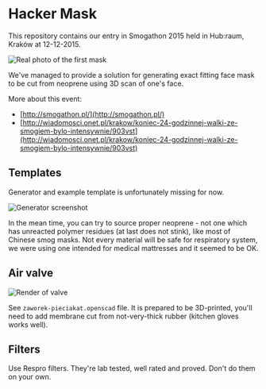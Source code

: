# Hacker Mask

This repository contains our entry in Smogathon 2015 held in Hub:raum, Kraków at 12-12-2015.

![Real photo of the first mask](https://raw.githubusercontent.com/HackerspaceKRK/smogmask/master/mask.png)

We've managed to provide a solution for generating exact fitting face mask to be cut from neoprene using 3D scan of one's face. 

More about this event:
* [http://smogathon.pl/](http://smogathon.pl/)
* [http://wiadomosci.onet.pl/krakow/koniec-24-godzinnej-walki-ze-smogiem-bylo-intensywnie/903vst](http://wiadomosci.onet.pl/krakow/koniec-24-godzinnej-walki-ze-smogiem-bylo-intensywnie/903vst)


## Templates

Generator and example template is unfortunately missing for now.

![Generator screenshot](https://raw.githubusercontent.com/HackerspaceKRK/smogmask/master/app.png)

In the mean time, you can try to source proper neoprene - not one which has unreacted polymer residues (at last does not stink), like most of Chinese smog masks. Not every material will be safe for respiratory system, we were using one intended for medical mattresses and it seemed to be OK.

## Air valve

![Render of valve](https://raw.githubusercontent.com/HackerspaceKRK/smogmask/master/zaworek-pieciakat.png)

See `zaworek-pieciakat.openscad` file.
It is prepared to be 3D-printed, you'll need to add membrane cut from not-very-thick rubber (kitchen gloves works well).

## Filters

Use Respro filters. They're lab tested, well rated and proved. Don't do them on your own.